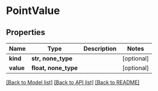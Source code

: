 # PointValue


## Properties
Name | Type | Description | Notes
------------ | ------------- | ------------- | -------------
**kind** | **str, none_type** |  | [optional] 
**value** | **float, none_type** |  | [optional] 

[[Back to Model list]](../README.md#documentation-for-models) [[Back to API list]](../README.md#documentation-for-api-endpoints) [[Back to README]](../README.md)


